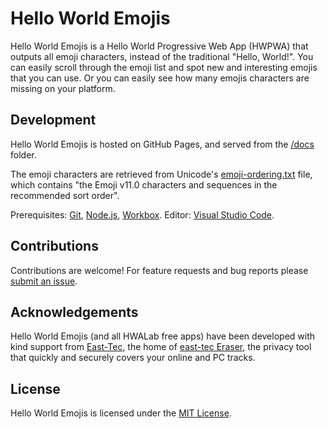 # Hello World Emojis
Hello World Emojis is a Hello World Progressive Web App (HWPWA) that outputs all emoji characters, instead of the traditional "Hello, World!". You can easily scroll through the emoji list and spot new and interesting emojis that you can use. Or you can easily see how many emojis characters are missing on your platform.

## Development

Hello World Emojis is hosted on GitHub Pages, and served from the [/docs](docs) folder.

The emoji characters are retrieved from Unicode's [emoji-ordering.txt](https://unicode.org/emoji/charts/emoji-ordering.txt) file, which contains "the Emoji v11.0 characters and sequences in the recommended sort order".

Prerequisites: [Git](https://git-scm.com/), [Node.js](https://nodejs.org/en/), [Workbox](https://developers.google.com/web/tools/workbox/). Editor: [Visual Studio Code](https://code.visualstudio.com/).

## Contributions

Contributions are welcome! For feature requests and bug reports please [submit an issue](https://github.com/hwalab/HelloWorldEmojis/issues).

## Acknowledgements

Hello World Emojis (and all HWALab free apps) have been developed with kind support from [East-Tec](http://www.east-tec.com), the home of [east-tec Eraser](http://www.east-tec.com/eraser/), the privacy tool that quickly and securely covers your online and PC tracks.

## License

Hello World Emojis is licensed under the [MIT License](LICENSE).

